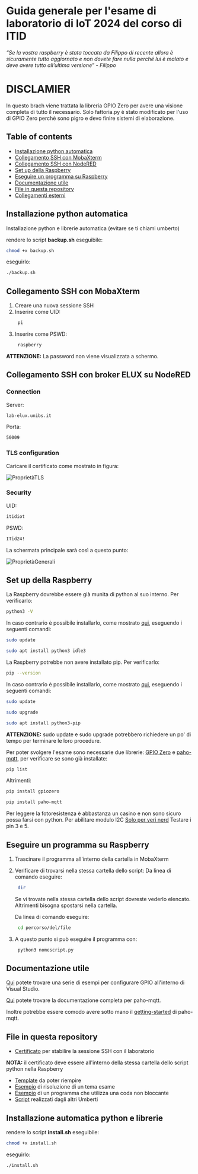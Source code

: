 # Guida generale per l'esame di laboratorio di IoT 2024 del corso di ITID

*“Se la vostra raspberry è stata toccata da Filippo di recente allora è sicuramente tutto aggiornato e non dovete fare nulla perché lui è malato e deve avere tutto all’ultima versione” - Filippo*

# DISCLAMIER
 In questo brach viene trattata la libreria GPIO Zero per avere una visione completa di tutto il necessario. Solo fattoria.py è stato modificato per l'uso di GPIO Zero perchè sono pigro e devo finire sistemi di elaborazione.


## Table of contents
- [Installazione python automatica](#Installazione-python-automatica)
- [Collegamento SSH con MobaXterm](#collegamento-ssh-con-mobaxterm)
- [Collegamento SSH con NodeRED](#collegamento-ssh-con-broker-elux-su-nodered)
- [Set up della Raspberry](#set-up-della-raspberry)
- [Eseguire un programma su Raspberry](#eseguire-un-programma-su-raspberry)
- [Documentazione utile](#documentazione-utile)
- [File in questa repository](#file-in-questa-repository)
- [Collegamenti esterni](#collegamenti-esterni)

## Installazione python automatica
Installazione python e librerie automatica (evitare se ti chiami umberto)

rendere lo script **backup.sh** eseguibile:
```bash
chmod +x backup.sh
```

eseguirlo:
```bash
./backup.sh
```

## Collegamento SSH con MobaXterm
1. Creare una nuova sessione SSH
2. Inserire come UID:
   ```bash
    pi
   ```
3. Inserire come PSWD:
   ```bash
    raspberry
   ```
**ATTENZIONE:** La password non viene visualizzata a schermo.

## Collegamento SSH con broker ELUX su NodeRED

### Connection
Server: 
```bash
lab-elux.unibs.it
```
Porta: 
```bash
50009
```
### TLS configuration
Caricare il certificato come mostrato in figura:

![ProprietàTLS](https://github.com/scrapanzano/IoT/blob/master/Images/PropietaTLS.png)

### Security
UID:
```bash
itidiot
```
PSWD: 
```bash
ITid24!
```
La schermata principale sarà così a questo punto:

![ProprietàGenerali](https://github.com/scrapanzano/IoT/blob/master/Images/PropietaGenerali.png)


## Set up della Raspberry
La Raspberry dovrebbe essere già munita di python al suo interno. 
Per verificarlo:
```bash
python3 -V
```
In caso contrario è possibile installarlo, come mostrato [qui](https://projects.raspberrypi.org/en/projects/generic-python-install-python3), eseguendo i seguenti comandi:
```bash
sudo update
```
```bash
sudo apt install python3 idle3
```
La Raspberry potrebbe non avere installato pip.
Per verificarlo:
```bash
pip --version
```
In caso contrario è possibile installarlo, come mostrato [qui](https://pimylifeup.com/raspberry-pi-pip/), eseguendo i seguenti comandi:
```bash
sudo update
```
```bash
sudo upgrade
```
```bash
sudo apt install python3-pip
```
**ATTENZIONE:** sudo update e sudo upgrade potrebbero richiedere un po' di tempo per terminare le loro procedure.


Per poter svolgere l'esame sono necessarie due librerie: [GPIO Zero](https://gpiozero.readthedocs.io/en/latest/index.html) e [paho-mqtt](https://pypi.org/project/paho-mqtt/), per verificare se sono già installate: 
```bash
pip list
```
Altrimenti:
```bash
pip install gpiozero
```
```bash
pip install paho-mqtt
```

Per leggere la fotoresistenza è abbastanza un casino e non sono sicuro possa farsi con python. 
Per abilitare modulo I2C [Solo per veri nerd](http://www.emcu.it/RaspBerryPi/RaspBerryPi.html#Abilitare%20I2C%20bus)
Testare i pin 3 e 5.

## Eseguire un programma su Raspberry
1. Trascinare il programma all'interno della cartella in MobaXterm
2. Verificare di trovarsi nella stessa cartella dello script:
   Da linea di comando eseguire:
   ```bash
    dir
   ```
   Se vi trovate nella stessa cartella dello script dovreste vederlo elencato. Altrimenti bisogna spostarsi nella cartella.

   Da linea di comando eseguire:
   ```bash
    cd percorso/del/file
   ```
4. A questo punto si può eseguire il programma con:
   ```bash
    python3 nomescript.py
   ```   
## Documentazione utile

[Qui](https://sourceforge.net/p/raspberry-gpio-python/wiki/Examples/) potete trovare una serie di esempi per configurare GPIO all'interno di Visual Studio.

[Qui](https://eclipse.dev/paho/files/paho.mqtt.python/html/client.html) potete trovare la documentazione completa per paho-mqtt.

Inoltre potrebbe essere comodo avere sotto mano il [getting-started](https://github.com/eclipse/paho.mqtt.python?tab=readme-ov-file#getting-started) di paho-mqtt.

## File in questa repository

- [Certificato](https://github.com/scrapanzano/IoT/blob/master/intermediate_ca.pem) per stabilire la sessione SSH con il laboratorio
  
**NOTA:** il certificato deve essere all'interno della stessa cartella dello script python nella Raspberry
- [Template](https://github.com/scrapanzano/IoT/blob/master/ScriptsDLFC/template.py) da poter riempire
- [Esempio](https://github.com/scrapanzano/IoT/blob/master/ScriptsDLFC/supertoy.py) di risoluzione di un tema esame
- [Esempio](https://github.com/scrapanzano/IoT/blob/master/ScriptsDLFC/fattoria.py) di un programma che utilizza una coda non bloccante
- [Script](https://github.com/scrapanzano/IoT/tree/master/ScriptsNAST) realizzati dagli altri Umberti

## Installazione automatica python e librerie

rendere lo script **install.sh** eseguibile:
```bash
chmod +x install.sh
```

eseguirlo:
```bash
./install.sh
```
